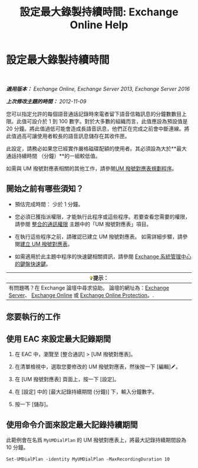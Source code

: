 ﻿---
title: '設定最大錄製持續時間: Exchange Online Help'
TOCTitle: 設定最大錄製持續時間
ms:assetid: 18eeb567-1048-4c82-93cf-612cb12ec5e3
ms:mtpsurl: https://technet.microsoft.com/zh-tw/library/Ee423539(v=EXCHG.150)
ms:contentKeyID: 50472715
ms.date: 05/23/2018
mtps_version: v=EXCHG.150
ms.translationtype: MT
---

# 設定最大錄製持續時間

 

_**適用版本：** Exchange Online, Exchange Server 2013, Exchange Server 2016_

_**上次修改主題的時間：** 2012-11-09_

您可以指定允許的每個語音通話記錄時來電者留下語音信箱訊息的分鐘數數目上限。此值可設介於 1 到 100 數字。對於大多數的組織而言，此值應設為預設值是 20 分鐘。將此值過低可能會造成長語音訊息，他們正在完成之前會中斷連線。將此值過高可讓使用者較長的語音訊息儲存在其收件匣。

此設定，請務必如果您已經實作嚴格磁碟配額的使用者。其必須設為大於**最大通話持續時間 （分鐘）**的一組較低值。

如需與 UM 撥號對應表相關的其他工作，請參閱[UM 撥號對應表規劃程序](um-dial-plan-procedures-exchange-2013-help.md)。

## 開始之前有哪些須知？

  - 預估完成時間： 少於 1 分鐘。

  - 您必須已獲指派權限，才能執行此程序或這些程序。若要查看您需要的權限，請參閱 [整合的通訊權限](unified-messaging-permissions-exchange-2013-help.md) 主題中的「UM 撥號對應表」項目。

  - 在執行這些程序之前，請確認已建立 UM 撥號對應表。 如需詳細步驟，請參閱[建立 UM 撥號對應表](create-a-um-dial-plan-exchange-2013-help.md)。

  - 如需適用於此主題中程序的快速鍵相關資訊，請參閱 [Exchange 系統管理中心的鍵盤快速鍵](keyboard-shortcuts-in-the-exchange-admin-center-exchange-online-protection-help.md)。

<table>
<thead>
<tr class="header">
<th><img src="images/Bb124558.tip(EXCHG.150).gif" title="提示" alt="提示" />提示：</th>
</tr>
</thead>
<tbody>
<tr class="odd">
<td>有問題嗎？在 Exchange 論壇中尋求協助。 論壇的網址為：<a href="https://go.microsoft.com/fwlink/p/?linkid=60612">Exchange Server</a>、 <a href="https://go.microsoft.com/fwlink/p/?linkid=267542">Exchange Online</a> 或 <a href="https://go.microsoft.com/fwlink/p/?linkid=285351">Exchange Online Protection</a>。.</td>
</tr>
</tbody>
</table>


## 您要執行的工作

## 使用 EAC 來設定最大記錄期間

1.  在 EAC 中，瀏覽至 \[整合通訊\] \> \[UM 撥號對應表\]。

2.  在清單檢視中，選取您要修改的 UM 撥號對應表，然後按一下 \[編輯\]![編輯圖示](images/JJ218640.6f53ccb2-1f13-4c02-bea0-30690e6ea71d(EXCHG.150).gif "編輯圖示")。

3.  在 \[UM 撥號對應表\] 頁面上，按一下 \[設定\]。

4.  在 \[設定\] 中的 \[最大記錄持續期間 (分鐘)\] 下，輸入分鐘數字。

5.  按一下 \[儲存\]。

## 使用命令介面來設定最大記錄持續期間

此範例會在名爲 `MyUMDialPlan` 的 UM 撥號對應表上，將最大記錄持續期間設為 10 分鐘。

    Set-UMDialPlan -identity MyUMDialPlan -MaxRecordingDuration 10

